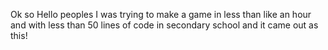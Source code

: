 Ok so Hello peoples I was trying to make a game in less than like an hour and with less than 50 lines of code in secondary school and it came out as this!
